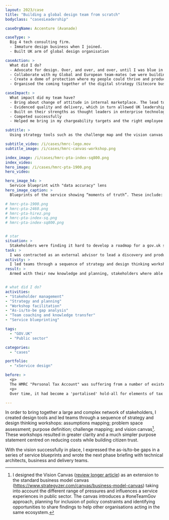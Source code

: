 ```yaml
---
layout: 2023/case
title: "Building a global design team from scratch"
bodyclass: "casesLeadership"

caseOrgName: Accenture (Avanade)

caseType: >
  Big 4 tech consulting firm. 
  - Immature design business when I joined.
  - Built UK arm of global design organisation

caseAction: >
  What did I do?
  - Advocate for design. Over, and over, and over, until I was blue in the face
  - Collaborate with my Global and European team-mates (we were building a new capability so made the most of our mix of backgrounds and skills)
  - Create a dome of protection where my people could thrive and product great work. Accenture is a hyper-accountability environment. There was quite a lot of negotiating required to bring design thinking successfully into the company culture.
  - Organised the coming together of the digital strategy (Sitecore business unit) and XD teams into a larger, cross-functional department

caseImpact: >
  What impact did my team have?
  - Bring about change of attitude in internal marketplace. The lead to customers coming to us instead of going out to agencies and our billings revenue to increase
  - Evidenced quality and delivery, which in turn allowed UK leadership to win further budget for growth
  - Built on their strengths as thought leaders in enterprise technology to claim thought leadership in workplace transformation
  - Competed successfully 
  - Helped me bring in my chargeability targets and the right employee survey results (it was adventure and I think most of the team was happy to be there)

subtitle: >
  Using strategy tools such as the challenge map and the vision canvas to guide stakeholders towards a coherent product vision and a costed roadmap of next steps.

subtitle_video: /i/cases/hmrc-lego.mov
subtitle_image: /i/cases/hmrc-canvas-workshop.png

index_image: /i/cases/hmrc-pta-index-sq800.png
index_video:
hero_image: /i/cases/hmrc-pta-1900.png
hero_video:

hero_image_h4: >
  Service blueprint with "data accuracy" lens
hero_image_caption: >
  Blueprints of the service showing “moments of truth”. These include: Registration for alerts will avoid call-centre interactions; Reduced data errors will avoid triggering notification letters and ensuing support calls. The red-and-green bar at the bottom is the "lens" that shows data accuracy over time.

# hmrc-pta-1900.png
# hmrc-pta-2460.png
# hmrc-pta-hirez.png
# hmrc-pta-index-sq.png
# hmrc-pta-index-sq800.png


# star
situation: >
  Stakeholders were finding it hard to develop a roadmap for a gov.uk service as there was no foundational vision in place.
task: >
  I was contracted as an external advisor to lead a discovery and produce recommendations.
activity: >
  I led teams through a sequence of strategy and design thinking workshops. I brought teams together to co-design their possible futures and working in partnership with policy and delivery stakeholders, I produced documented recommendations.
result: >
  Armed with their new knowledge and planning, stakeholders where able to plan and win budget for the next year's programme of continual improvement. 


# what did I do?
activities:
- "Stakeholder management"
- "Strategy and planning"
- "Workshop facilitation"
- "As-is/to-be gap analysis"
- "Team coaching and knowledge transfer"
- "Service blueprinting"

tags: 
  - "GOV.UK"
  - "Public sector"

categories:
  - "cases"

portfolio:
  - "xService design"

before: >
  <p>
  The HMRC "Personal Tax Account" was suffering from a number of existential challenges. Owners and service managers could not identify exactly what problems the service was designed and built to solve, nor could they pinpoint any specific needs it addressed.</p>
  <p>
  Over time, it had become a 'portalised' hold-all for elements of tax code communications; PAYE; and pensions information display. This lack of a clear purpose led the leadership team to kick off a phase of visioning work and I was contracted as an external advisor to lead this exploration and produce recommendations.</p>

---
```


<!-- content variable starts with "After" -->

In order to bring together a large and complex network of stakeholders, I created design tools and led teams through a sequence of strategy and design thinking workshops: assumptions mapping; problem space assessment; purpose definition; challenge mapping; and vision canvas[^1]. These workshops resulted in greater clarity and a much simpler purpose statement centred on reducing costs while building citizen trust.

With the vision successfully in place, I expressed the as-is/to-be gaps in a series of service blueprints and wrote the next phase briefing with technical architects, business and delivery teams.




[^1]: I designed the Vision Canvas ([review longer article](https://goodlookslikethis.com/vision-canvas-workshops.html)) as an extension to the standard business model canvas (https://www.strategyzer.com/canvas/business-model-canvas) taking into account the different range of pressures and influences a service experiences in public sector. The canvas introduces a #oneTeamGov approach, planning for inclusion of policy constraints and identifying opportunities to share findings to help other organisations acting in the same ecosystem.

